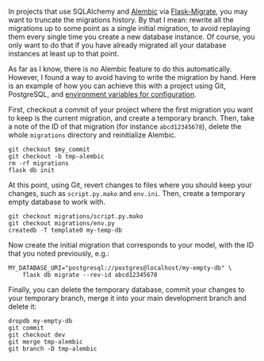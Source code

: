 <!--@
  title="Truncating an Alembic migrations history"
  published="2019-06-01 19:00:00"
  description = "How to truncate an Alembic migrations history in projects that use Flask-Migrate."
-->

In projects that use SQLAlchemy and [Alembic](https://alembic.sqlalchemy.org) via [Flask-Migrate](https://flask-migrate.readthedocs.io), you may want to truncate the migrations history. By that I mean: rewrite all the migrations up to some point as a single initial migration, to avoid replaying them every single time you create a new database instance. Of course, you only want to do that if you have already migrated all your database instances at least up to that point.

As far as I know, there is no Alembic feature to do this automatically. However, I found a way to avoid having to write the migration by hand. Here is an example of how you can achieve this with a project using Git, PostgreSQL, and [environment variables for configuration](https://12factor.net).

First, checkout a commit of your project where the first migration you want to keep is the current migration, and create a temporary branch. Then, take a note of the ID of that migration (for instance `abcd12345678`), delete the whole `migrations` directory and reinitialize Alembic.

    git checkout $my_commit
    git checkout -b tmp-alembic
    rm -rf migrations
    flask db init

At this point, using Git, revert changes to files where you should keep your changes, such as `script.py.mako` and `env.ini`. Then, create a temporary empty database to work with.

    git checkout migrations/script.py.mako
    git checkout migrations/env.py
    createdb -T template0 my-temp-db

Now create the initial migration that corresponds to your model, with the ID that you noted previously, e.g.:

    MY_DATABASE_URI="postgresql://postgres@localhost/my-empty-db" \
        flask db migrate --rev-id abcd12345678

Finally, you can delete the temporary database, commit your changes to your temporary branch, merge it into your main development branch and delete it:

    dropdb my-empty-db
    git commit
    git checkout dev
    git merge tmp-alembic
    git branch -D tmp-alembic
